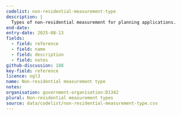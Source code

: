 ```yaml
---
codelist: non-residential-measurement-type
description: |
  Types of non-residential measurement for planning applications.
end-date:
entry-date: 2025-08-13
fields:
  - field: reference
  - field: name
  - field: description
  - field: notes
github-discussion: 188
key-field: reference
licence: ogl3
name: Non-residential measurement type
notes:
organisation: government-organisation:D1342
plural: Non-residential measurement types
source: data/codelist/non-residential-measurement-type.csv
---
```

